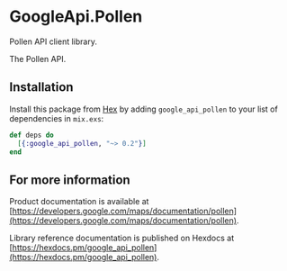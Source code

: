 # GoogleApi.Pollen

Pollen API client library.

The Pollen API. 

## Installation

Install this package from [Hex](https://hex.pm) by adding
`google_api_pollen` to your list of dependencies in `mix.exs`:

```elixir
def deps do
  [{:google_api_pollen, "~> 0.2"}]
end
```

## For more information

Product documentation is available at [https://developers.google.com/maps/documentation/pollen](https://developers.google.com/maps/documentation/pollen).

Library reference documentation is published on Hexdocs at
[https://hexdocs.pm/google_api_pollen](https://hexdocs.pm/google_api_pollen).
